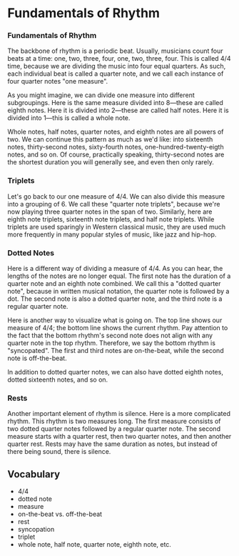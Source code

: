 # Fundamentals of Rhythm

### Fundamentals of Rhythm

The backbone of rhythm is a periodic beat.  Usually, musicians count four beats
at a time: one, two, three, four, one, two, three, four.  This is called 4/4
time, because we are dividing the music into four equal quarters.  As such,
each individual beat is called a quarter note, and we call each instance of
four quarter notes "one measure".

As you might imagine, we can divide one measure into different subgroupings.
Here is the same measure divided into 8—these are called eighth notes.  Here it
is divided into 2—these are called half notes.  Here it is divided into 1—this
is called a whole note.

Whole notes, half notes, quarter notes, and eighth notes are all powers of two.
We can continue this pattern as much as we'd like: into sixteenth notes,
thirty-second notes, sixty-fourth notes, one-hundred-twenty-eigth notes, and so
on.  Of course, practically speaking, thirty-second notes are the shortest
duration you will generally see, and even then only rarely.

### Triplets

Let's go back to our one measure of 4/4.  We can also divide this measure into
a grouping of 6.  We call these "quarter note triplets", because we're now
playing three quarter notes in the span of two.  Similarly, here are eighth
note triplets, sixteenth note triplets, and half note triplets.  While triplets
are used sparingly in Western classical music, they are used much more
frequently in many popular styles of music, like jazz and hip-hop.

### Dotted Notes

Here is a different way of dividing a measure of 4/4.  As you can hear, the
lengths of the notes are no longer equal.  The first note has the duration of a
quarter note and an eighth note combined.  We call this a "dotted quarter
note", because in written musical notation, the quarter note is followed by a
dot.  The second note is also a dotted quarter note, and the third note is a
regular quarter note.

Here is another way to visualize what is going on.  The top line shows our
measure of 4/4; the bottom line shows the current rhythm.  Pay attention to the
fact that the bottom rhythm's second note does not align with any quarter note
in the top rhythm.  Therefore, we say the bottom rhythm is "syncopated".  The
first and third notes are on-the-beat, while the second note is off-the-beat.

In addition to dotted quarter notes, we can also have dotted eighth notes,
dotted sixteenth notes, and so on.

### Rests

Another important element of rhythm is silence.  Here is a more complicated
rhythm.  This rhythm is two measures long.  The first measure consists of two
dotted quarter notes followed by a regular quarter note.  The second measure
starts with a quarter rest, then two quarter notes, and then another quarter
rest.  Rests may have the same duration as notes, but instead of there being
sound, there is silence.


## Vocabulary

- 4/4
- dotted note
- measure
- on-the-beat vs. off-the-beat
- rest
- syncopation
- triplet
- whole note, half note, quarter note, eighth note, etc.
